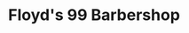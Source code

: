 ---
title: "Floyd's 99 Barbershop"
url: /denver/floyds-99-barbershop-south-university-boulevard/
shop: Friseur
---